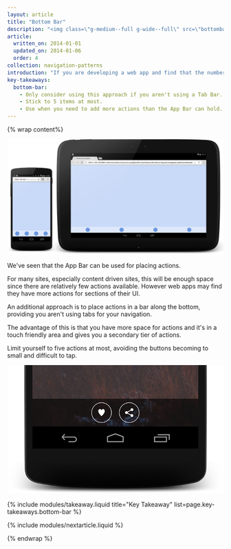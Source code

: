 ```yaml
---
layout: article
title: "Bottom Bar"
description: "<img class=\"g-medium--full g-wide--full\" src=\"bottombar/images/bottombar.png\">If you are developing a web app and find that the number of actions a user can perform is more than the App Bar can handle, the best option is to overflow into a Bottom Bar."
article:
  written_on: 2014-01-01
  updated_on: 2014-01-06
  order: 4
collection: navigation-patterns
introduction: "If you are developing a web app and find that the number of actions a user can perform is more than the App Bar can handle, the best option is to overflow into a Bottom Bar."
key-takeaways:
  bottom-bar:
    - Only consider using this approach if you aren't using a Tab Bar.
    - Stick to 5 items at most.
    - Use when you need to add more actions than the App Bar can hold.
---
```


{% wrap content%}

<a href="/web/essentials/resources/samples/the-essentials/multi-device-layouts/navigation-patterns/bottombar-sample1.html"><img class="g-medium--full g-wide--full" src="images/bottombar.png"></a>

<div style="clear: both;"></div>

We've seen that the App Bar can be used for placing actions.

For many sites, especially content driven sites, this will be enough space since there are relatively few actions available. However web apps may find they have more actions for sections of their UI.

An additional approach is to place actions in a bar along the bottom, providing you aren't using tabs for your navigation.

The advantage of this is that you have more space for actions and it's in a touch friendly area and gives you a secondary tier of actions. 

Limit yourself to five actions at most, avoiding the buttons becoming to small and difficult to tap.

<a href="/web/essentials/resources/samples/the-essentials/multi-device-layouts/navigation-patterns/navdrawer-sample2.html"><img class="g--half g--last" src="images/bottom-bar-alt-1.png"></a>

<div style="clear: both;"></div>

{% include modules/takeaway.liquid title="Key Takeaway" list=page.key-takeaways.bottom-bar %}

{% include modules/nextarticle.liquid %}

{% endwrap %}
